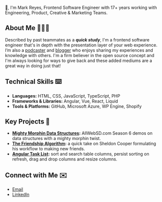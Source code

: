 👋, I'm Mark Reyes, Frontend Software Engineer with 17+ years working with Engineering, Product, Creative & Marketing Teams.

## About Me 👨🏾‍💻
Described by past teammates as a ***quick study***, I'm a frontend software engineer that's in depth with the presentation layer of your web experience. I’m also a [podcaster](https://www.marklreyes.com/allwebsd-podcast/) and [blogger](https://www.marklreyes.com/category/project-log/) who enjoys sharing my experiences and knowledge with others. I'm a firm believer in the open source concept and I'm always looking for ways to give back and these added mediums are a great way in doing just that!

## Technical Skills ⌨️
* **Languages:** HTML, CSS, JavaScript, TypeScript, PHP
* **Frameworks & Libraries:** Angular, Vue, React, Liquid
* **Tools & Platforms:** GitHub, Microsoft Azure, WP Engine, Shopify

## Key Projects 📓
* **[Mighty Morphin Data Structures](https://github.com/marklreyes/mighty-morphin-data-structures):** AllWebSD.com Season 6 demos on data structures with a mighty morphin twist.
* **[The Friendship Algorithm](https://github.com/marklreyes/The-Friendship-Algorithm):** a quick take on Sheldon Cooper formulating his workflow to making new friends.
* **[Angular Task List](https://github.com/marklreyes/angular-tasklist-ng9):** sort and search table columns, persist sorting on refresh, drag and drop columns and resize columns.

## Connect with Me ✉️
* [Email](mailto:mr@marklreyes.com)
* [LinkedIn](https://www.linkedin.com/in/marklreyes)



<!--
**marklreyes/marklreyes** is a ✨ _special_ ✨ repository because its `README.md` (this file) appears on your GitHub profile.

Here are some ideas to get you started:

- 🔭 I’m currently working on ...
- 🌱 I’m currently learning ...
- 👯 I’m looking to collaborate on ...
- 🤔 I’m looking for help with ...
- 💬 Ask me about ...
- 📫 How to reach me: ...
- 😄 Pronouns: ...
- ⚡ Fun fact: ...
-->
